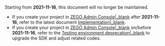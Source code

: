 <div class="mk-warning">

Starting from **2021-11-16**, this document will no longer be maintained.
- If you create your project in [ZEGO Admin Console\|_blank](https://console.zegocloud.com) after **2021-11-16**, refer to the latest document [Implementation\|_blank](!ZegoSuperBoard-Sample_Codes/Sample_Code).
- If you create your project in [ZEGO Admin Console\|_blank](https://console.zegocloud.com) on/before **2021-11-16**, refer to the [Testing environment deprecation\|_blank](!OldDocWithTestEnv-TestEnvSupersessionDesc/TestEnvSupersessionDesc) to upgrade the SDK and adjust related codes.

</div>






